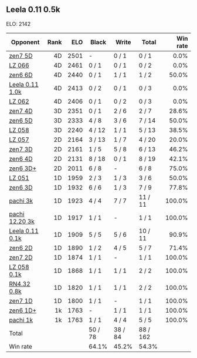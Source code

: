 ## Leela 0.11 0.5k ##

ELO: 2142

Opponent | Rank | ELO | Black | Write | Total | Win rate
---------|-----:|----:|-------|-------|-------|-------:
[zen7 5D](zen7%205D.md) | 4D | 2501 | - | 0 / 1 | 0 / 1 | 0.0%
[LZ 066](LZ%20066.md) | 4D | 2461 | 0 / 1 | 0 / 1 | 0 / 2 | 0.0%
[zen6 6D](zen6%206D.md) | 4D | 2440 | 0 / 1 | 1 / 1 | 1 / 2 | 50.0%
[Leela 0.11 1.0k](Leela%200.11%201.0k.md) | 4D | 2413 | 0 / 2 | 0 / 1 | 0 / 3 | 0.0%
[LZ 062](LZ%20062.md) | 4D | 2406 | 0 / 1 | 0 / 2 | 0 / 3 | 0.0%
[zen7 4D](zen7%204D.md) | 3D | 2351 | 0 / 1 | 2 / 6 | 2 / 7 | 28.6%
[zen6 5D](zen6%205D.md) | 3D | 2333 | 4 / 8 | 3 / 6 | 7 / 14 | 50.0%
[LZ 058](LZ%20058.md) | 3D | 2240 | 4 / 12 | 1 / 1 | 5 / 13 | 38.5%
[LZ 057](LZ%20057.md) | 2D | 2164 | 3 / 13 | 1 / 7 | 4 / 20 | 20.0%
[zen7 3D](zen7%203D.md) | 2D | 2161 | 1 / 5 | 5 / 8 | 6 / 13 | 46.2%
[zen6 4D](zen6%204D.md) | 2D | 2131 | 8 / 18 | 0 / 1 | 8 / 19 | 42.1%
[zen6 3D+](zen6%203D+.md) | 2D | 2011 | 6 / 8 | - | 6 / 8 | 75.0%
[LZ 051](LZ%20051.md) | 1D | 1959 | 2 / 3 | 1 / 3 | 3 / 6 | 50.0%
[zen6 3D](zen6%203D.md) | 1D | 1932 | 6 / 6 | 1 / 3 | 7 / 9 | 77.8%
[pachi 3k](pachi%203k.md) | 1D | 1923 | 4 / 4 | 7 / 7 | 11 / 11 | 100.0%
[pachi 12.20 3k](pachi%2012.20%203k.md) | 1D | 1917 | 1 / 1 | - | 1 / 1 | 100.0%
[Leela 0.11 0.1k](Leela%200.11%200.1k.md) | 1D | 1909 | 5 / 5 | 5 / 6 | 10 / 11 | 90.9%
[zen6 2D](zen6%202D.md) | 1D | 1890 | 1 / 2 | 4 / 5 | 5 / 7 | 71.4%
[zen7 2D](zen7%202D.md) | 1D | 1874 | 1 / 1 | - | 1 / 1 | 100.0%
[LZ 058 0.1k](LZ%20058%200.1k.md) | 1D | 1868 | 1 / 1 | 1 / 1 | 2 / 2 | 100.0%
[RN4.32 0.8k](RN4.32%200.8k.md) | 1D | 1820 | 1 / 1 | 1 / 1 | 2 / 2 | 100.0%
[zen7 1D](zen7%201D.md) | 1D | 1800 | 1 / 1 | - | 1 / 1 | 100.0%
[zen6 1D+](zen6%201D+.md) | 1k | 1763 | - | 1 / 1 | 1 / 1 | 100.0%
[pachi 1k](pachi%201k.md) | 1k | 1763 | 1 / 1 | 4 / 4 | 5 / 5 | 100.0%
Total | | | 50 / 78 | 38 / 84 | 88 / 162 | 
Win rate| | | 64.1% | 45.2% | 54.3% | 
